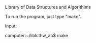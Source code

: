 Library of Data Structures and Algorithims 

To run the program, just type "make".

Input:

computer:~/liblcthw_ab$ make


